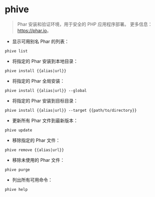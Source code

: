 # phive

> Phar 安装和验证环境，用于安全的 PHP 应用程序部署。
> 更多信息：<https://phar.io>。

- 显示可用别名 Phar 的列表：

`phive list`

- 将指定的 Phar 安装到本地目录：

`phive install {{alias|url}}`

- 将指定的 Phar 全局安装：

`phive install {{alias|url}} --global`

- 将指定的 Phar 安装到目标目录：

`phive install {{alias|url}} --target {{path/to/directory}}`

- 更新所有 Phar 文件到最新版本：

`phive update`

- 移除指定的 Phar 文件：

`phive remove {{alias|url}}`

- 移除未使用的 Phar 文件：

`phive purge`

- 列出所有可用命令：

`phive help`